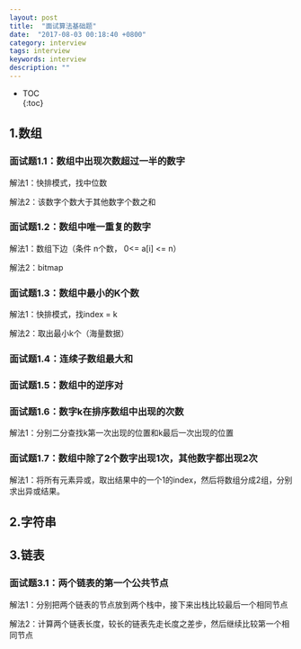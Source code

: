 ```yaml
---
layout: post
title:  "面试算法基础题"
date:  "2017-08-03 00:18:40 +0800"
category: interview
tags: interview
keywords: interview
description: ""
---
```


* TOC  
{:toc}  

## 1.数组

### 面试题1.1：数组中出现次数超过一半的数字

解法1：快排模式，找中位数

解法2：该数字个数大于其他数字个数之和


### 面试题1.2：数组中唯一重复的数字

解法1：数组下边（条件 n个数， 0<= a[i] <= n）

解法2：bitmap


### 面试题1.3：数组中最小的K个数

解法1：快排模式，找index = k

解法2：取出最小k个（海量数据）


### 面试题1.4：连续子数组最大和


### 面试题1.5：数组中的逆序对

### 面试题1.6：数字k在排序数组中出现的次数

解法1：分别二分查找k第一次出现的位置和k最后一次出现的位置

### 面试题1.7：数组中除了2个数字出现1次，其他数字都出现2次

解法1：将所有元素异或，取出结果中的一个1的index，然后将数组分成2组，分别求出异或结果。

## 2.字符串 


## 3.链表

### 面试题3.1：两个链表的第一个公共节点

解法1：分别把两个链表的节点放到两个栈中，接下来出栈比较最后一个相同节点

解法2：计算两个链表长度，较长的链表先走长度之差步，然后继续比较第一个相同节点




